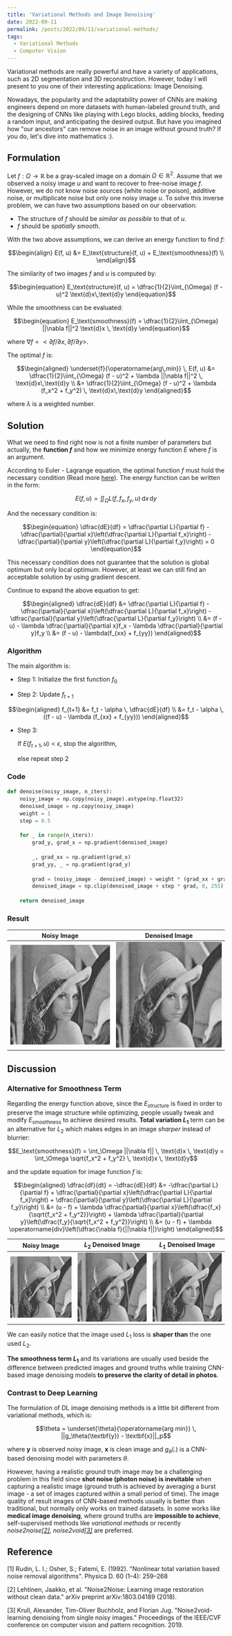 ```yaml
---
title: 'Variational Methods and Image Denoising'
date: 2022-09-11
permalink: /posts/2022/09/11/variational-methods/
tags:
  - Variational Methods
  - Computer Vision
---
```


Variational methods are really powerful and have a variety of applications, such as 2D segmentation and 3D reconstruction. However, today I will present to you one of their interesting applications: Image Denoising.

Nowadays, the popularity and the adaptability power of CNNs are making engineers depend on more datasets with human-labeled ground truth, and the designing of CNNs like playing with Lego blocks, adding blocks, feeding a random input, and anticipating the desired output. But have you imagined how "our ancestors" can remove noise in an image without ground truth? If you do, let's dive into mathematics :).

## Formulation

Let $f: \Omega \rightarrow \mathbb{R}$ be a gray-scaled image on a domain $\Omega \in \mathbb{R}^2$. Assume that we observed a noisy image $u$ and want to recover to free-noise image $f$. However, we do not know noise sources (white noise or poison), additive noise, or multiplicate noise but only one noisy image $u$. To solve this inverse problem, we can have two assumptions based on our observation:

* The structure of $f$ should be *similar as possible* to that of $u$.
* $f$ should be *spatially smooth*.

With the two above assumptions, we can derive an energy function to find $f$:

$$\begin{align}
  E(f, u) &= E_\text{structure}(f, u) + E_\text{smoothness}(f) \\
\end{align}$$

The similarity of two images $f$ and $u$ is computed by:

$$\begin{equation}
  E_\text{structure}(f, u) = \dfrac{1}{2}\iint_{\Omega} (f - u)^2 \text{d}x\,\text{d}y
\end{equation}$$

While the smoothness can be evaluated:

$$\begin{equation}
  E_\text{smoothness}(f) = \dfrac{1}{2}\iint_{\Omega} ||\nabla f||^2 \text{d}x \, \text{d}y
\end{equation}$$

where $\nabla f = <\partial f/\partial x, \partial f/ \partial y>$.

The optimal $f$ is:

$$\begin{aligned}
  \underset{f}{\operatorname{arg\,min}} \, E(f, u) &= \dfrac{1}{2}\iint_{\Omega} (f - u)^2 + \lambda ||\nabla f||^2 \, \text{d}x\,\text{d}y \\
  &= \dfrac{1}{2}\iint_{\Omega} (f - u)^2 + \lambda (f_x^2 + f_y^2) \, \text{d}x\,\text{d}y
\end{aligned}$$

where $\lambda$ is a weighted number.

## Solution

What we need to find right now is not a finite number of parameters but actually, the **function $f$** and how we minimize energy function $E$ where $f$ is an argument.

According to Euler - Lagrange equation, the optimal function $f$ must hold the necessary condition (Read more [here](https://en.wikipedia.org/wiki/Euler%E2%80%93Lagrange_equation)). The energy function can be written in the form:

$$\begin{equation}
  E(f, u) = \iint_{\Omega}L(f, f_x, f_y,u) \, \text{d}x \, \text{d}y
\end{equation}$$

And the necessary condition is:

$$\begin{equation}
  \dfrac{dE}{df} = \dfrac{\partial L}{\partial f} - \dfrac{\partial}{\partial x}\left(\dfrac{\partial L}{\partial f_x}\right) - \dfrac{\partial}{\partial y}\left(\dfrac{\partial L}{\partial f_y}\right) = 0
\end{equation}$$

This necessary condition does not guarantee that the solution is global optimum but only local optimum. However, at least we can still find an acceptable solution by using gradient descent.

Continue to expand the above equation to get:

$$\begin{aligned}
  \dfrac{dE}{df} &= \dfrac{\partial L}{\partial f} - \dfrac{\partial}{\partial x}\left(\dfrac{\partial L}{\partial f_x}\right) - \dfrac{\partial}{\partial y}\left(\dfrac{\partial L}{\partial f_y}\right) \\
  &= (f - u) - \lambda \dfrac{\partial}{\partial x}f_x - \lambda \dfrac{\partial}{\partial y}f_y \\
  &= (f - u) - \lambda(f_{xx} + f_{yy})
\end{aligned}$$

### Algorithm

The main algorithm is:

* Step 1: Initialize the first function $f_0$

* Step 2: Update $f_{t+1}$
  
$$\begin{aligned}
  f_{t+1} &= f_t - \alpha \, \dfrac{dE}{df} \\
          &= f_t - \alpha \, ((f - u) - \lambda (f_{xx} + f_{yy}))
\end{aligned}$$

* Step 3:
  
  If $E(f_{t + 1}, u) < \epsilon$, stop the algorithm,
  
  else repeat step 2

### Code

```py
def denoise(noisy_image, n_iters):
    noisy_image = np.copy(noisy_image).astype(np.float32)
    denoised_image = np.copy(noisy_image)
    weight = 1
    step = 0.5

    for _ in range(n_iters):
        grad_y, grad_x = np.gradient(denoised_image)

        _, grad_xx = np.gradient(grad_x)
        grad_yy, _ = np.gradient(grad_y)

        grad = (noisy_image - denoised_image) + weight * (grad_xx + grad_yy)
        denoised_image = np.clip(denoised_image + step * grad, 0, 255)

    return denoised_image
```

### Result

Noisy Image             |  Denoised Image
:-----------------------:|:-------------------------:
![](/figure/Denoising/noisy.jpg)  |  ![](/figure/Denoising/L2_denoised.jpg)


## Discussion

### Alternative for Smoothness Term

Regarding the energy function above, since the $E_\text{structure}$ is fixed in order to preserve the image structure while optimizing, people usually tweak and modify $E_\text{smoothness}$ to achieve desired results. **Total variation $L_1$** term can be an alternative for $L_2$ which makes edges in an image *sharper* instead of blurrier:

$$E_\text{smoothness}(f) = \int_\Omega ||\nabla f|| \, \text{d}x \, \text{d}y = \int_\Omega \sqrt{f_x^2 + f_y^2} \, \text{d}x \, \text{d}y$$

and the update equation for image function $f$ is:

$$\begin{aligned}
  \dfrac{df}{dt} = -\dfrac{dE}{df} &= -\dfrac{\partial L}{\partial f} + \dfrac{\partial}{\partial x}\left(\dfrac{\partial L}{\partial f_x}\right) + \dfrac{\partial}{\partial y}\left(\dfrac{\partial L}{\partial f_y}\right) \\
  &= (u - f) + \lambda \dfrac{\partial}{\partial x}\left(\dfrac{f_x}{\sqrt{f_x^2 + f_y^2}}\right) + \lambda \dfrac{\partial}{\partial y}\left(\dfrac{f_y}{\sqrt{f_x^2 + f_y^2}}\right) \\
  &= (u - f) + \lambda \operatorname{div}\left(\dfrac{\nabla f}{||\nabla f||}\right)
\end{aligned}$$

Noisy Image             |  $L_2$ Denoised Image           |  $L_1$ Denoised Image 
:-----------------------:|:-------------------------:|:-------------------------:
![](/figure/Denoising/noisy.jpg)  |  ![](/figure/Denoising/L2_denoised.jpg)  |  ![](/figure/Denoising/L1_denoised.jpg)

We can easily notice that the image used $L_1$ loss is **shaper than** the one used $L_2$.

**The smoothness term $L_1$** and its variations are usually used beside the difference between predicted images and ground truths while training CNN-based image denoising models **to preserve the clarity of detail in photos**.

### Contrast to Deep Learning

The formulation of DL image denoising methods is a little bit different from variational methods, which is:

$$\theta = \underset{\theta}{\operatorname{arg min}} \, ||g_\theta(\textbf{y}) - \textbf{x}||_p$$

where $\textbf{y}$ is observed noisy image, $\textbf{x}$ is clean image and $g_\theta(.)$ is a CNN-based denoising model with parameters $\theta$.

However, having a realistic ground truth image may be a challenging problem in this field since **shot noise (photon noise) is inevitable** when capturing a realistic image (ground truth is achieved by averaging a burst image - a set of images captured within a small period of time). The image quality of result images of CNN-based methods usually is better than traditional, but normally only works on trained datasets. In some works like **medical image denoising**, where ground truths are **impossible to achieve**, self-supervised methods like *variational methods* or recently *noise2noise[[2]](#2), noise2void[[3]](#3)* are preferred.

## Reference

<a id="1">[1]</a>
Rudin, L. I.; Osher, S.; Fatemi, E. (1992). "Nonlinear total variation based noise removal algorithms". Physica D. 60 (1–4): 259–268

<a id="2">[2]</a>
Lehtinen, Jaakko, et al. "Noise2Noise: Learning image restoration without clean data." arXiv preprint arXiv:1803.04189 (2018).

<a id="3">[3]</a>
Krull, Alexander, Tim-Oliver Buchholz, and Florian Jug. "Noise2void-learning denoising from single noisy images." Proceedings of the IEEE/CVF conference on computer vision and pattern recognition. 2019.
